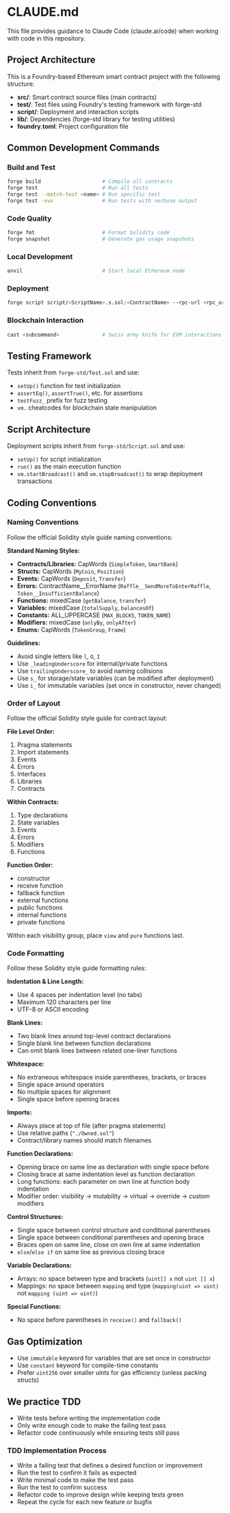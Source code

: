 # CLAUDE.md

This file provides guidance to Claude Code (claude.ai/code) when working with code in this repository.

## Project Architecture

This is a Foundry-based Ethereum smart contract project with the following structure:

- **src/**: Smart contract source files (main contracts)
- **test/**: Test files using Foundry's testing framework with forge-std
- **script/**: Deployment and interaction scripts
- **lib/**: Dependencies (forge-std library for testing utilities)
- **foundry.toml**: Project configuration file

## Common Development Commands

### Build and Test
```bash
forge build                    # Compile all contracts
forge test                     # Run all tests
forge test --match-test <name> # Run specific test
forge test -vvv                # Run tests with verbose output
```

### Code Quality
```bash
forge fmt                      # Format Solidity code
forge snapshot                 # Generate gas usage snapshots
```

### Local Development
```bash
anvil                          # Start local Ethereum node
```

### Deployment
```bash
forge script script/<ScriptName>.s.sol:<ContractName> --rpc-url <rpc_url> --private-key <private_key>
```

### Blockchain Interaction
```bash
cast <subcommand>              # Swiss army knife for EVM interactions
```

## Testing Framework

Tests inherit from `forge-std/Test.sol` and use:
- `setUp()` function for test initialization
- `assertEq()`, `assertTrue()`, etc. for assertions
- `testFuzz_` prefix for fuzz testing
- `vm.` cheatcodes for blockchain state manipulation

## Script Architecture

Deployment scripts inherit from `forge-std/Script.sol` and use:
- `setUp()` for script initialization
- `run()` as the main execution function
- `vm.startBroadcast()` and `vm.stopBroadcast()` to wrap deployment transactions

## Coding Conventions

### Naming Conventions
Follow the official Solidity style guide naming conventions:

**Standard Naming Styles:**
- **Contracts/Libraries:** CapWords (`SimpleToken`, `SmartBank`)
- **Structs:** CapWords (`MyCoin`, `Position`)
- **Events:** CapWords (`Deposit`, `Transfer`)
- **Errors:** ContractName__ErrorName (`Raffle__SendMoreToEnterRaffle`, `Token__InsufficientBalance`)
- **Functions:** mixedCase (`getBalance`, `transfer`)
- **Variables:** mixedCase (`totalSupply`, `balancesOf`)
- **Constants:** ALL_UPPERCASE (`MAX_BLOCKS`, `TOKEN_NAME`)
- **Modifiers:** mixedCase (`onlyBy`, `onlyAfter`)
- **Enums:** CapWords (`TokenGroup`, `Frame`)

**Guidelines:**
- Avoid single letters like `l`, `O`, `I`
- Use `_leadingUnderscore` for internal/private functions
- Use `trailingUnderscore_` to avoid naming collisions
- Use `s_` for storage/state variables (can be modified after deployment)
- Use `i_` for immutable variables (set once in constructor, never changed)

### Order of Layout
Follow the official Solidity style guide for contract layout:

**File Level Order:**
1. Pragma statements
2. Import statements
3. Events
4. Errors
5. Interfaces
6. Libraries
7. Contracts

**Within Contracts:**
1. Type declarations
2. State variables
3. Events
4. Errors
5. Modifiers
6. Functions

**Function Order:**
- constructor
- receive function
- fallback function
- external functions
- public functions
- internal functions
- private functions

Within each visibility group, place `view` and `pure` functions last.

### Code Formatting
Follow these Solidity style guide formatting rules:

**Indentation & Line Length:**
- Use 4 spaces per indentation level (no tabs)
- Maximum 120 characters per line
- UTF-8 or ASCII encoding

**Blank Lines:**
- Two blank lines around top-level contract declarations
- Single blank line between function declarations
- Can omit blank lines between related one-liner functions

**Whitespace:**
- No extraneous whitespace inside parentheses, brackets, or braces
- Single space around operators
- No multiple spaces for alignment
- Single space before opening braces

**Imports:**
- Always place at top of file (after pragma statements)
- Use relative paths (`"./Owned.sol"`)
- Contract/library names should match filenames

**Function Declarations:**
- Opening brace on same line as declaration with single space before
- Closing brace at same indentation level as function declaration
- Long functions: each parameter on own line at function body indentation
- Modifier order: visibility → mutability → virtual → override → custom modifiers

**Control Structures:**
- Single space between control structure and conditional parentheses
- Single space between conditional parentheses and opening brace
- Braces open on same line, close on own line at same indentation
- `else`/`else if` on same line as previous closing brace

**Variable Declarations:**
- Arrays: no space between type and brackets (`uint[] x` not `uint [] x`)
- Mappings: no space between `mapping` and type (`mapping(uint => uint)` not `mapping (uint => uint)`)

**Special Functions:**
- No space before parentheses in `receive()` and `fallback()`

## Gas Optimization
- Use `immutable` keyword for variables that are set once in constructor
- Use `constant` keyword for compile-time constants
- Prefer `uint256` over smaller uints for gas efficiency (unless packing structs)

## We practice TDD

- Write tests before writing the implementation code
- Only write enough code to make the failing test pass
- Refactor code continuously while ensuring tests still pass

### TDD Implementation Process

- Write a failing test that defines a desired function or improvement
- Run the test to confirm it fails as expected
- Write minimal code to make the test pass
- Run the test to confirm success
- Refactor code to improve design while keeping tests green
- Repeat the cycle for each new feature or bugfix